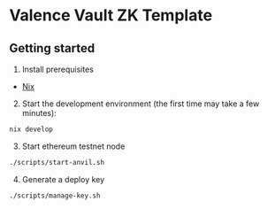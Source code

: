# Valence Vault ZK Template

## Getting started
1. Install prerequisites
- [Nix](https://nixos.org/download/)

2. Start the development environment (the first time may take a few minutes):

```bash
nix develop
```

3. Start ethereum testnet node
```bash
./scripts/start-anvil.sh
```

4. Generate a deploy key
```bash
./scripts/manage-key.sh
```